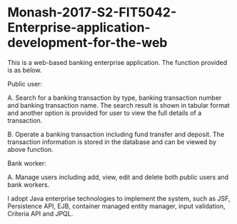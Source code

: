 # Monash-2017-S2-FIT5042-Enterprise-application-development-for-the-web
This is a web-based banking enterprise application. The function provided is as below.

Public user:

A. Search for a banking transaction by type, banking transaction number and banking
transaction name. The search result is shown in tabular format and another option is
provided for user to view the full details of a transaction.

B. Operate a banking transaction including fund transfer and deposit. The transaction
information is stored in the database and can be viewed by above function.

Bank worker: 

A. Manage users including add, view, edit and delete both public users and bank
workers.

I adopt Java enterprise technologies to implement the system, such as JSF, Persistence
API, EJB, container managed entity manager, input validation, Criteria API and JPQL.
